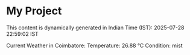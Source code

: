 # My Project

This content is dynamically generated in Indian Time (IST): 2025-07-28 22:59:02 IST


Current Weather in Coimbatore:
Temperature: 26.88 °C
Condition: mist
